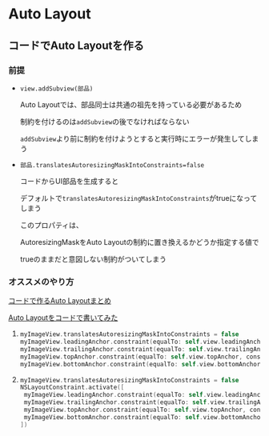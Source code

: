 # Auto Layout





## コードでAuto Layoutを作る



### 前提

* `view.addSubview(部品)`

  Auto Layoutでは、部品同士は共通の祖先を持っている必要があるため

  制約を付けるのは`addSubview`の後でなければならない

  `addSubview`より前に制約を付けようとすると実行時にエラーが発生してしまう

* `部品.translatesAutoresizingMaskIntoConstraints=false`

  コードからUI部品を生成すると

  デフォルトで`translatesAutoresizingMaskIntoConstraints`がtrueになってしまう

  このプロパティは、

  AutoresizingMaskをAuto Layoutの制約に置き換えるかどうか指定する値で

  trueのままだと意図しない制約がついてしまう



### オススメのやり方

[コードで作るAuto Layoutまとめ](https://medium.com/@shiba1014/%E3%82%B3%E3%83%BC%E3%83%89%E3%81%A7%E4%BD%9C%E3%82%8Bauto-layout%E3%81%BE%E3%81%A8%E3%82%81-274f14043393)

[Auto Layoutをコードで書いてみた](https://qiita.com/dddisk/items/8001598ea7951bcdcc30)

1. ```swift
   myImageView.translatesAutoresizingMaskIntoConstraints = false
   myImageView.leadingAnchor.constraint(equalTo: self.view.leadingAnchor, constant: 10.0).isActive = true
   myImageView.trailingAnchor.constraint(equalTo: self.view.trailingAnchor, constant: -10.0).isActive = true
   myImageView.topAnchor.constraint(equalTo: self.view.topAnchor, constant: 30.0).isActive = true
   myImageView.bottomAnchor.constraint(equalTo: self.view.bottomAnchor, constant: -30.0).isActive = true
   ```

2. ```swift
   myImageView.translatesAutoresizingMaskIntoConstraints = false
   NSLayoutConstraint.activate([
   	myImageView.leadingAnchor.constraint(equalTo: self.view.leadingAnchor, constant: 10.0),
   	myImageView.trailingAnchor.constraint(equalTo: self.view.trailingAnchor, constant: -10.0),
   	myImageView.topAnchor.constraint(equalTo: self.view.topAnchor, constant: 30.0),
   	myImageView.bottomAnchor.constraint(equalTo: self.view.bottomAnchor, constant: -30.0)
   ])
   ```

   























